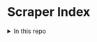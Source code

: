 # Scraper Index

<details>
	<summary>In this repo</summary>
	<details>
		<summary>AR</summary>
		<details>
			<summary>Calls for Service for Little Rock Police Department - AR</summary>
		</details>
		---
	</details>
	<details>
		<summary>AR,AZ,AZ,AZ,CA,CA,CA,CA,CA,CA,CA,CA,CA,CA,CA,CO,CO,CT,FL,FL,FL,GA,IA,ID,IL,IL,IN,KS,KY,MA,MD,MD,MI,MO,MS,MT,NC,NC,NC,NC,ND,ND,NE,NH,NV,NV,NY,NY,OH,OH,OK,OK,OR,RI,SC,SD,TN,TN,TX,TX,TX,TX,TX,TX,TX,WA,WA,WA,WI,WI,WY</summary>
		<details>
			<summary>Stanford Open Policing Project stops dashboard</summary>
		</details>
		---
	</details>
	<details>
		<summary>AZ</summary>
		<details>
			<summary>Calls for Service for Tucson Police Department - AZ</summary>
		</details>
		<details>
			<summary>Citations for Phoenix Police Department - AZ</summary>
		</details>
		<details>
			<summary>Calls for Service for Tucson Police Department - AZ</summary>
		</details>
		<details>
			<summary>Calls for Service for Tucson Police Department - AZ</summary>
		</details>
		<details>
			<summary>Officer Demographics for Phoenix PD</summary>
		</details>
		<details>
			<summary>Calls for Service for Tucson Police Department - AZ</summary>
		</details>
		<details>
			<summary>Officer Pointed Gun at Person reports</summary>
		</details>
		<details>
			<summary>Calls for Service for Phoenix Police Department - AZ</summary>
		</details>
		<details>
			<summary>Officer Involved Shootings for Tucson Police Department - AZ</summary>
		</details>
		<details>
			<summary>Calls for Service for Tucson Police Department - AZ</summary>
		</details>
		<details>
			<summary>Calls for Service for Tucson Police Department - AZ</summary>
		</details>
		<details>
			<summary>Calls for Service for Tucson Police Department - AZ</summary>
		</details>
		<details>
			<summary>Arrest Records for Phoenix Police Department - AZ</summary>
		</details>
		<details>
			<summary>Calls for Service for Tucson Police Department - AZ</summary>
		</details>
		<details>
			<summary>Calls for Service for Tucson Police Department - AZ</summary>
		</details>
		<details>
			<summary>Officer Involved Shootings for Tucson Police Department - AZ</summary>
		</details>
		<details>
			<summary>Calls for Service for Tucson Police Department - AZ</summary>
		</details>
		<details>
			<summary>Officer Involved Shootings for Tucson Police Department - AZ</summary>
		</details>
		<details>
			<summary>Use of Force Reports for Phoenix Police Department - AZ</summary>
		</details>
		<details>
			<summary>Officer Involved Shootings for Phoenix Police Department - AZ</summary>
		</details>
		<details>
			<summary>Calls for Service for Gilbert Police Department - AZ</summary>
		</details>
		<details>
			<summary>Personnel Records for Gilbert Police Department - AZ</summary>
		</details>
		---
	</details>
	<details>
		<summary>CA</summary>
		<details>
			<summary>Calls for Service for San Jose Police Department - CA</summary>
		</details>
		<details>
			<summary>Complaints & Misconduct for San Diego Police Department - CA</summary>
		</details>
		<details>
			<summary>Calls for Service for Santa Rosa Police Department - CA</summary>
		</details>
		<details>
			<summary>Stops for Richmond Police Department - CA</summary>
		</details>
		<details>
			<summary>Citations for Richmond Police Department - CA</summary>
		</details>
		<details>
			<summary>Complaints & Misconduct for Santa Rosa Police Department - CA</summary>
		</details>
		<details>
			<summary>Vehicle Pursuits for Santa Rosa Police Department - CA</summary>
		</details>
		<details>
			<summary>Crime Maps & Reports for Sacramento Police Department - CA</summary>
		</details>
		<details>
			<summary>Complaints & Misconduct for Richmond Police Department - CA</summary>
		</details>
		<details>
			<summary>Citations for Sacramento Police Department - CA</summary>
		</details>
		<details>
			<summary>Vehicle Pursuits for Richmond Police Department - CA</summary>
		</details>
		<details>
			<summary>Officer Involved Shootings for Richmond Police Department - CA</summary>
		</details>
		<details>
			<summary>Use of Force Reports for Santa Rosa Police Department - CA</summary>
		</details>
		<details>
			<summary>Calls for Service for Richmond Police Department - CA</summary>
		</details>
		<details>
			<summary>Dispatch Logs for Sacramento Police Department - CA</summary>
		</details>
		<details>
			<summary>Incident Reports for San Diego Police Department - CA</summary>
		</details>
		<details>
			<summary>Calls for Service for Stockton Police Department - CA</summary>
		</details>
		<details>
			<summary>Use of Force Reports for Richmond Police Department - CA</summary>
		</details>
		<details>
			<summary>Stops for Menlo Park Police Department - CA</summary>
		</details>
		<details>
			<summary>Calls for Service for Menlo Park Police Department - CA</summary>
		</details>
		<details>
			<summary>Citations for Menlo Park Police Department - CA</summary>
		</details>
		<details>
			<summary>Officer Involved Shootings for Los Angeles County Sheriff's Department - CA</summary>
		</details>
		<details>
			<summary>Calls for Service for Los Angeles Police Department - CA</summary>
		</details>
		<details>
			<summary>Calls for Service for Los Angeles Police Department - CA</summary>
		</details>
		<details>
			<summary>Officer Involved Shootings for Los Angeles County Sheriff's Department - CA</summary>
		</details>
		<details>
			<summary>Personnel Records for Menlo Park Police Department - CA</summary>
		</details>
		<details>
			<summary>Officer Involved Shootings for Los Angeles County Sheriff's Department - CA</summary>
		</details>
		<details>
			<summary>Calls for Service for Menlo Park Police Department - CA</summary>
		</details>
		<details>
			<summary>Calls for Service for Los Angeles Police Department - CA</summary>
		</details>
		<details>
			<summary>Calls for Service for Los Angeles Police Department - CA</summary>
		</details>
		<details>
			<summary>Calls for Service for Los Angeles Police Department - CA</summary>
		</details>
		<details>
			<summary>Calls for Service for Menlo Park Police Department - CA</summary>
		</details>
		<details>
			<summary>Calls for Service for Los Angeles Police Department - CA</summary>
		</details>
		<details>
			<summary>Calls for Service for Menlo Park Police Department - CA</summary>
		</details>
		<details>
			<summary>Calls for Service for Los Angeles Police Department - CA</summary>
		</details>
		<details>
			<summary>Calls for Service for Los Angeles Police Department - CA</summary>
		</details>
		<details>
			<summary>Calls for Service for Los Angeles Police Department - CA</summary>
		</details>
		<details>
			<summary>Incident Reports for Los Angeles Police Department - CA</summary>
		</details>
		<details>
			<summary>Stops for Los Angeles Police Department - CA</summary>
		</details>
		<details>
			<summary>Calls for Service for Los Angeles Police Department - CA</summary>
		</details>
		<details>
			<summary>Calls for Service for Los Angeles Police Department - CA</summary>
		</details>
		<details>
			<summary>Calls for Service for Los Angeles Police Department - CA</summary>
		</details>
		<details>
			<summary>Use of Force Reports for California Aggregated - CA</summary>
		</details>
		<details>
			<summary>Calls for Service for Corona Police Department - CA</summary>
		</details>
		<details>
			<summary>Use of Force Reports for California Aggregated - CA</summary>
		</details>
		<details>
			<summary>Use of Force Reports for California Aggregated - CA</summary>
		</details>
		<details>
			<summary>Use of Force Reports for California Aggregated - CA</summary>
		</details>
		<details>
			<summary>Use of Force Reports for California Aggregated - CA</summary>
		</details>
		<details>
			<summary>Use of Force Reports for California Aggregated - CA</summary>
		</details>
		<details>
			<summary>Use of Force Reports for California Aggregated - CA</summary>
		</details>
		<details>
			<summary>Use of Force Reports for California Aggregated - CA</summary>
		</details>
		<details>
			<summary>Use of Force Reports for California Aggregated - CA</summary>
		</details>
		<details>
			<summary>Use of Force Reports for California Aggregated - CA</summary>
		</details>
		<details>
			<summary>Use of Force Reports for California Aggregated - CA</summary>
		</details>
		<details>
			<summary>Use of Force Reports for California Aggregated - CA</summary>
		</details>
		<details>
			<summary>Stops for Berkeley Police Department - CA</summary>
		</details>
		---
	</details>
	<details>
		<summary>CO</summary>
		<details>
			<summary>Officer Involved Shootings for Denver Police Department - CO</summary>
		</details>
		<details>
			<summary>Stops for Denver Police Department - CO</summary>
		</details>
		---
	</details>
	<details>
		<summary>CT</summary>
		<details>
			<summary>Officer Involved Shootings for Norwich Police Department - CT</summary>
		</details>
		<details>
			<summary>Use of Force Reports for Norwich Police Department - CT</summary>
		</details>
		<details>
			<summary>Personnel Records for Norwich Police Department - CT</summary>
		</details>
		<details>
			<summary>Stops for Connecticut Aggregated - CT</summary>
		</details>
		---
	</details>
	<details>
		<summary>FL</summary>
		<details>
			<summary>Calls for Service for Saint Petersburg Police Department - FL</summary>
		</details>
		<details>
			<summary>Officer Involved Shootings for Jacksonville Sheriff's Office - FL</summary>
		</details>
		<details>
			<summary>Citations for Fort Lauderdale Police Department - FL</summary>
		</details>
		<details>
			<summary>Calls for Service for Fort Lauderdale Police Department - FL</summary>
		</details>
		<details>
			<summary>Personnel Records for Fort Lauderdale Police Department - FL</summary>
		</details>
		<details>
			<summary>Officer Involved Shootings for Orlando Police Department - FL</summary>
		</details>
		---
	</details>
	<details>
		<summary>GA</summary>
		<details>
			<summary>Citations for Johns Creek Police Department - GA</summary>
		</details>
		<details>
			<summary>Calls for Service for Johns Creek Police Department - GA</summary>
		</details>
		<details>
			<summary>Incident Reports for Johns Creek Police Department - GA</summary>
		</details>
		---
	</details>
	<details>
		<summary>ID</summary>
		<details>
			<summary>Calls for Service for Boise Police Department - ID</summary>
		</details>
		---
	</details>
	<details>
		<summary>IL</summary>
		<details>
			<summary>Arrest Records for Chicago Police Department - IL</summary>
		</details>
		<details>
			<summary>311 Calls for City of Chicago</summary>
		</details>
		---
	</details>
	<details>
		<summary>IN</summary>
		<details>
			<summary>Personnel Records for St John Police Department - IN</summary>
		</details>
		<details>
			<summary>Calls for Service for St John Police Department - IN</summary>
		</details>
		<details>
			<summary>Use of Force Reports for South Bend Police Department - IN</summary>
		</details>
		<details>
			<summary>Training & Hiring Info for St John Police Department - IN</summary>
		</details>
		<details>
			<summary>Complaints & Misconduct for South Bend Police Department - IN</summary>
		</details>
		<details>
			<summary>Use of Force Reports for St John Police Department - IN</summary>
		</details>
		<details>
			<summary>Arrest Records for St John Police Department - IN</summary>
		</details>
		<details>
			<summary>Stops for St John Police Department - IN</summary>
		</details>
		<details>
			<summary>Citations for St John Police Department - IN</summary>
		</details>
		<details>
			<summary>Complaints & Misconduct for Indianapolis Police - IN</summary>
		</details>
		<details>
			<summary>Use of Force Reports for Indianapolis Police - IN</summary>
		</details>
		<details>
			<summary>Officer Involved Shootings for Indianapolis Police - IN</summary>
		</details>
		<details>
			<summary>Complaints & Misconduct for Bloomington Police Department - IN</summary>
		</details>
		<details>
			<summary>Officer Involved Shootings for Bloomington Police Department - IN</summary>
		</details>
		<details>
			<summary>Personnel Records for Bloomington Police Department - IN</summary>
		</details>
		<details>
			<summary>Incident Reports for Bloomington Police Department - IN</summary>
		</details>
		<details>
			<summary>Personnel Records for Bloomington Police Department - IN</summary>
		</details>
		<details>
			<summary>Vehicle Pursuits for Bloomington Police Department - IN</summary>
		</details>
		<details>
			<summary>Calls for Service for Bloomington Police Department - IN</summary>
		</details>
		---
	</details>
	<details>
		<summary>KY</summary>
		<details>
			<summary>Stops for Louisville Metro Police Department - KY</summary>
		</details>
		<details>
			<summary>Personnel Records for Louisville Metro Police Department - KY</summary>
		</details>
		<details>
			<summary>Citations for Louisville Metro Police Department - KY</summary>
		</details>
		<details>
			<summary>Citations for Louisville Metro Police Department - KY</summary>
		</details>
		<details>
			<summary>Citations for Louisville Metro Police Department - KY</summary>
		</details>
		---
	</details>
	<details>
		<summary>LA</summary>
		<details>
			<summary>Calls for Service for New Orleans Police Department - LA</summary>
		</details>
		<details>
			<summary>Calls for Service for New Orleans Police Department - LA</summary>
		</details>
		<details>
			<summary>Calls for Service for New Orleans Police Department - LA</summary>
		</details>
		<details>
			<summary>Calls for Service for New Orleans Police Department - LA</summary>
		</details>
		<details>
			<summary>Calls for Service for New Orleans Police Department - LA</summary>
		</details>
		<details>
			<summary>Use of Force Reports for New Orleans Police Department - LA</summary>
		</details>
		<details>
			<summary>Calls for Service for New Orleans Police Department - LA</summary>
		</details>
		<details>
			<summary>Calls for Service for New Orleans Police Department - LA</summary>
		</details>
		<details>
			<summary>Stops for New Orleans Police Department - LA</summary>
		</details>
		<details>
			<summary>Calls for Service for New Orleans Police Department - LA</summary>
		</details>
		<details>
			<summary>Calls for Service for New Orleans Police Department - LA</summary>
		</details>
		<details>
			<summary>Calls for Service for New Orleans Police Department - LA</summary>
		</details>
		<details>
			<summary>Complaints & Misconduct for New Orleans Police Department - LA</summary>
		</details>
		<details>
			<summary>Calls for Service for New Orleans Police Department - LA</summary>
		</details>
		<details>
			<summary>Calls for Service for New Orleans Police Department - LA</summary>
		</details>
		<details>
			<summary>Calls for Service for New Orleans Police Department - LA</summary>
		</details>
		---
	</details>
	<details>
		<summary>MA</summary>
		<details>
			<summary>Calls for Service for Pittsfield Police Department - MA</summary>
		</details>
		<details>
			<summary>Incident Reports for Pittsfield Police Department - MA</summary>
		</details>
		<details>
			<summary>Arrest Records for Pittsfield Police Department - MA</summary>
		</details>
		<details>
			<summary>Use of Force Reports for Northampton Police Department - MA</summary>
		</details>
		<details>
			<summary>Vehicle Pursuits for Northampton Police Department - MA</summary>
		</details>
		<details>
			<summary>Citations for Cambridge Police Department - MA</summary>
		</details>
		---
	</details>
	<details>
		<summary>MD</summary>
		<details>
			<summary>Stops for Montgomery County Police Department - MD</summary>
		</details>
		<details>
			<summary>Complaints & Misconduct for Montgomery County Police Department - MD</summary>
		</details>
		<details>
			<summary>Calls for Service for Baltimore Police Department - MD</summary>
		</details>
		<details>
			<summary>Calls for Service for Baltimore Police Department - MD</summary>
		</details>
		<details>
			<summary>Calls for Service for Baltimore Police Department - MD</summary>
		</details>
		<details>
			<summary>Calls for Service for Baltimore Police Department - MD</summary>
		</details>
		<details>
			<summary>Calls for Service for Baltimore Police Department - MD</summary>
		</details>
		<details>
			<summary>Arrest Records for Baltimore Police Department - MD</summary>
		</details>
		---
	</details>
	<details>
		<summary>MI</summary>
		<details>
			<summary>Personnel Records for Ferndale Police Department - MI</summary>
		</details>
		<details>
			<summary>Stops for Lansing Police Department - MI</summary>
		</details>
		<details>
			<summary>Complaints & Misconduct for Detroit Police Department - MI</summary>
		</details>
		<details>
			<summary>Calls for Service for Detroit Police Department - MI</summary>
		</details>
		<details>
			<summary>Officer Involved Shootings for Lansing Police Department - MI</summary>
		</details>
		<details>
			<summary>Complaints & Misconduct for Lansing Police Department - MI</summary>
		</details>
		<details>
			<summary>Incident Reports for Detroit Police Department - MI</summary>
		</details>
		<details>
			<summary>Calls for Service for Detroit Police Department - MI</summary>
		</details>
		---
	</details>
	<details>
		<summary>MN</summary>
		<details>
			<summary>Stops for St. Paul Police Department - MN</summary>
		</details>
		<details>
			<summary>Citations for St. Paul Police Department - MN</summary>
		</details>
		<details>
			<summary>Stops for Minneapolis Police Department - MN</summary>
		</details>
		<details>
			<summary>Officer Involved Shootings for Minneapolis Police Department - MN</summary>
		</details>
		<details>
			<summary>Use of Force Reports for Minneapolis Police Department - MN</summary>
		</details>
		---
	</details>
	<details>
		<summary>MO</summary>
		<details>
			<summary>Use of Force Reports for St. Louis County Police Department - MO</summary>
		</details>
		<details>
			<summary>Use of Force Reports for St. Louis County Police Department - MO</summary>
		</details>
		<details>
			<summary>Stops for Columbia Police Department - MO</summary>
		</details>
		<details>
			<summary>Stops for Columbia Police Department - MO</summary>
		</details>
		<details>
			<summary>Stops for Columbia Police Department - MO</summary>
		</details>
		<details>
			<summary>Stops for Columbia Police Department - MO</summary>
		</details>
		<details>
			<summary>Stops for Columbia Police Department - MO</summary>
		</details>
		<details>
			<summary>Stops for Columbia Police Department - MO</summary>
		</details>
		<details>
			<summary>Stops for Columbia Police Department - MO</summary>
		</details>
		<details>
			<summary>Stops for Columbia Police Department - MO</summary>
		</details>
		<details>
			<summary>Stops for Columbia Police Department - MO</summary>
		</details>
		<details>
			<summary>Missouri Vehicle Stops Report</summary>
		</details>
		---
	</details>
	<details>
		<summary>MT</summary>
		<details>
			<summary>Calls for Service for Bozeman Police Department - MT</summary>
		</details>
		---
	</details>
	<details>
		<summary>NC</summary>
		<details>
			<summary>Incident Reports for Fayetteville Police Department - NC</summary>
		</details>
		<details>
			<summary>Citations for Fayetteville Police Department - NC</summary>
		</details>
		<details>
			<summary>Arrest Records for Fayetteville Police Department - NC</summary>
		</details>
		<details>
			<summary>Calls for Service for Durham Police Department - NC</summary>
		</details>
		<details>
			<summary>Arrest Records for Durham Police Department - NC</summary>
		</details>
		<details>
			<summary>Calls for Service for Durham Police Department - NC</summary>
		</details>
		<details>
			<summary>Use of Force Reports for Greensboro Police Department - NC</summary>
		</details>
		<details>
			<summary>Use of Force Reports for Greensboro Police Department - NC</summary>
		</details>
		<details>
			<summary>Calls for Service for Durham Police Department - NC</summary>
		</details>
		<details>
			<summary>Calls for Service for Durham Police Department - NC</summary>
		</details>
		<details>
			<summary>Calls for Service for Durham Police Department - NC</summary>
		</details>
		<details>
			<summary>Calls for Service for Durham Police Department - NC</summary>
		</details>
		<details>
			<summary>Calls for Service for Durham Police Department - NC</summary>
		</details>
		<details>
			<summary>Calls for Service for Durham Police Department - NC</summary>
		</details>
		<details>
			<summary>Stops for Greensboro Police Department - NC</summary>
		</details>
		<details>
			<summary>Calls for Service for Durham Police Department - NC</summary>
		</details>
		<details>
			<summary>Calls for Service for Durham Police Department - NC</summary>
		</details>
		<details>
			<summary>Calls for Service for Durham Police Department - NC</summary>
		</details>
		<details>
			<summary>Calls for Service for Durham Police Department - NC</summary>
		</details>
		<details>
			<summary>Calls for Service for Durham Police Department - NC</summary>
		</details>
		<details>
			<summary>Calls for Service for Durham Police Department - NC</summary>
		</details>
		<details>
			<summary>Stops for Fayetteville Police Department - NC</summary>
		</details>
		<details>
			<summary>Calls for Service for Durham Police Department - NC</summary>
		</details>
		<details>
			<summary>Calls for Service for Durham Police Department - NC</summary>
		</details>
		<details>
			<summary>Officer Involved Shootings for Charlotte-Mecklenburg Police Department - NC</summary>
		</details>
		<details>
			<summary>Officer Involved Shootings for Charlotte-Mecklenburg Police Department - NC</summary>
		</details>
		<details>
			<summary>Stops for Charlotte-Mecklenburg Police Department - NC</summary>
		</details>
		<details>
			<summary>Personnel Records for Chapel Hill Police Department - NC</summary>
		</details>
		<details>
			<summary>Personnel Records for Charlotte-Mecklenburg Police Department - NC</summary>
		</details>
		<details>
			<summary>Officer Involved Shootings for Charlotte-Mecklenburg Police Department - NC</summary>
		</details>
		<details>
			<summary>Calls for Service for Asheville Police Department - NC</summary>
		</details>
		<details>
			<summary>Calls for Service for Asheville Police Department - NC</summary>
		</details>
		<details>
			<summary>Calls for Service for Asheville Police Department - NC</summary>
		</details>
		<details>
			<summary>Calls for Service for Asheville Police Department - NC</summary>
		</details>
		<details>
			<summary>Calls for Service for Asheville Police Department - NC</summary>
		</details>
		<details>
			<summary>Calls for Service for Asheville Police Department - NC</summary>
		</details>
		<details>
			<summary>Calls for Service for Asheville Police Department - NC</summary>
		</details>
		<details>
			<summary>Calls for Service for Asheville Police Department - NC</summary>
		</details>
		<details>
			<summary>Calls for Service for Asheville Police Department - NC</summary>
		</details>
		<details>
			<summary>Calls for Service for Asheville Police Department - NC</summary>
		</details>
		<details>
			<summary>Calls for Service for Asheville Police Department - NC</summary>
		</details>
		<details>
			<summary>Calls for Service for Asheville Police Department - NC</summary>
		</details>
		<details>
			<summary>Calls for Service for Asheville Police Department - NC</summary>
		</details>
		<details>
			<summary>Calls for Service for Asheville Police Department - NC</summary>
		</details>
		<details>
			<summary>Calls for Service for Asheville Police Department - NC</summary>
		</details>
		<details>
			<summary>Calls for Service for Asheville Police Department - NC</summary>
		</details>
		<details>
			<summary>Calls for Service for Asheville Police Department - NC</summary>
		</details>
		---
	</details>
	<details>
		<summary>NE</summary>
		<details>
			<summary>Stops for Lincoln Police Department - NE</summary>
		</details>
		<details>
			<summary>Stops for Lincoln Police Department - NE</summary>
		</details>
		<details>
			<summary>Use of Force Reports for Lincoln Police Department - NE</summary>
		</details>
		<details>
			<summary>Vehicle Pursuits for Lincoln Police Department - NE</summary>
		</details>
		<details>
			<summary>Use of Force Reports for Lincoln Police Department - NE</summary>
		</details>
		<details>
			<summary>Stops for Lincoln Police Department - NE</summary>
		</details>
		<details>
			<summary>Stops for Lincoln Police Department - NE</summary>
		</details>
		<details>
			<summary>Stops for Lincoln Police Department - NE</summary>
		</details>
		<details>
			<summary>Use of Force Reports for Lincoln Police Department - NE</summary>
		</details>
		<details>
			<summary>Stops for Lincoln Police Department - NE</summary>
		</details>
		<details>
			<summary>Vehicle Pursuits for Lincoln Police Department - NE</summary>
		</details>
		<details>
			<summary>Vehicle Pursuits for Lincoln Police Department - NE</summary>
		</details>
		<details>
			<summary>Vehicle Pursuits for Lincoln Police Department - NE</summary>
		</details>
		<details>
			<summary>Stops for Lincoln Police Department - NE</summary>
		</details>
		<details>
			<summary>Stops for Lincoln Police Department - NE</summary>
		</details>
		<details>
			<summary>Use of Force Reports for Lincoln Police Department - NE</summary>
		</details>
		---
	</details>
	<details>
		<summary>NJ</summary>
		<details>
			<summary>Stops for New Jersey Aggregated - NJ</summary>
		</details>
		<details>
			<summary>Use of force policy for New Jersey Attorney General</summary>
		</details>
		---
	</details>
	<details>
		<summary>NV</summary>
		<details>
			<summary>Officer Involved Shootings for Sparks Police Department - NV</summary>
		</details>
		<details>
			<summary>Calls for Service for Las Vegas Metropolitan Police Department - NV</summary>
		</details>
		---
	</details>
	<details>
		<summary>NY</summary>
		<details>
			<summary>Personnel Records for Rochester Police Department - NY</summary>
		</details>
		<details>
			<summary>Use of Force Reports for New York City Police Department - NY</summary>
		</details>
		<details>
			<summary>Incident Reports for New York City Police Department - NY</summary>
		</details>
		<details>
			<summary>Incident Reports for New York City Police Department - NY</summary>
		</details>
		<details>
			<summary>Stops for New York City Police Department - NY</summary>
		</details>
		<details>
			<summary>Stops for New York City Police Department - NY</summary>
		</details>
		<details>
			<summary>Complaints & Misconduct for New York City Police Department - NY</summary>
		</details>
		<details>
			<summary>Stops for New York City Police Department - NY</summary>
		</details>
		<details>
			<summary>Stops for New York City Police Department - NY</summary>
		</details>
		<details>
			<summary>Complaints & Misconduct for New York City Police Department - NY</summary>
		</details>
		<details>
			<summary>Stops for New York City Police Department - NY</summary>
		</details>
		<details>
			<summary>Complaints & Misconduct for New York City Police Department - NY</summary>
		</details>
		<details>
			<summary>Use of Force Reports for New York City Police Department - NY</summary>
		</details>
		<details>
			<summary>Stops for New York City Police Department - NY</summary>
		</details>
		<details>
			<summary>Use of Force Reports for New York City Police Department - NY</summary>
		</details>
		<details>
			<summary>Arrest Records for New York City Police Department - NY</summary>
		</details>
		<details>
			<summary>Stops for New York City Police Department - NY</summary>
		</details>
		<details>
			<summary>Personnel Records for New York City Police Department - NY</summary>
		</details>
		<details>
			<summary>Incident Reports for New York City Police Department - NY</summary>
		</details>
		<details>
			<summary>Stops for New York City Police Department - NY</summary>
		</details>
		<details>
			<summary>Stops for New York City Police Department - NY</summary>
		</details>
		<details>
			<summary>Complaints & Misconduct for New York City Police Department - NY</summary>
		</details>
		<details>
			<summary>Stops for New York City Police Department - NY</summary>
		</details>
		<details>
			<summary>Traffic tickets for Buffalo PD</summary>
		</details>
		<details>
			<summary>Arrest Records for Buffalo Police Department - NY</summary>
		</details>
		<details>
			<summary>Stops for Buffalo Police Department - NY</summary>
		</details>
		<details>
			<summary>Complaints & Misconduct for Albany Police Department - NY</summary>
		</details>
		---
	</details>
	<details>
		<summary>OH</summary>
		<details>
			<summary>Use of Force Reports for Cincinnati Police Department - OH</summary>
		</details>
		<details>
			<summary>Use of Force Reports for Dayton Police Department - OH</summary>
		</details>
		<details>
			<summary>Calls for Service for Cincinnati Police Department - OH</summary>
		</details>
		<details>
			<summary>Stops for Cincinnati Police Department - OH</summary>
		</details>
		<details>
			<summary>Stops for Cincinnati Police Department - OH</summary>
		</details>
		<details>
			<summary>Officer Involved Shootings for Cincinnati Police Department - OH</summary>
		</details>
		<details>
			<summary>Officer Involved Shootings for Dayton Police Department - OH</summary>
		</details>
		<details>
			<summary>Arrest Records for Dayton Police Department - OH</summary>
		</details>
		---
	</details>
	<details>
		<summary>OK</summary>
		<details>
			<summary>Citations for Norman Police Department - OK</summary>
		</details>
		<details>
			<summary>Complaints & Misconduct for Norman Police Department - OK</summary>
		</details>
		<details>
			<summary>Field Contacts for Norman Police Department - OK</summary>
		</details>
		<details>
			<summary>Use of Force Reports for Norman Police Department - OK</summary>
		</details>
		<details>
			<summary>Demographic information for NPD</summary>
		</details>
		---
	</details>
	<details>
		<summary>OR</summary>
		<details>
			<summary>Use of Force Reports for Portland Police Bureau - OR</summary>
		</details>
		<details>
			<summary>Officer Involved Shootings for Portland Police Bureau - OR</summary>
		</details>
		<details>
			<summary>Calls for Service for Portland Police Bureau - OR</summary>
		</details>
		---
	</details>
	<details>
		<summary>PA</summary>
		<details>
			<summary>Complaints & Misconduct for Philadelphia Police Department - PA</summary>
		</details>
		<details>
			<summary>Vehicle crashes for Philadelphia PD</summary>
		</details>
		<details>
			<summary>Officer Involved Shootings for Philadelphia Police Department - PA</summary>
		</details>
		<details>
			<summary>Stops for Philadelphia Police Department - PA</summary>
		</details>
		<details>
			<summary>Use of Force Reports for Norristown Police Department - PA</summary>
		</details>
		<details>
			<summary>Incident Reports for Philadelphia Police Department - PA</summary>
		</details>
		---
	</details>
	<details>
		<summary>SC</summary>
		<details>
			<summary>Arrest Records for Columbia Police Department - SC</summary>
		</details>
		<details>
			<summary>Citations for Charleston Police Department - SC</summary>
		</details>
		<details>
			<summary>Citations for Charleston Police Department - SC</summary>
		</details>
		<details>
			<summary>Citations for Charleston Police Department - SC</summary>
		</details>
		<details>
			<summary>Calls for Service for Charleston Police Department - SC</summary>
		</details>
		---
	</details>
	<details>
		<summary>TN</summary>
		<details>
			<summary>Calls for Service for Metropolitan Nashville Police Department - TN</summary>
		</details>
		<details>
			<summary>Arrest Records for Chattanooga Police Department - TN</summary>
		</details>
		---
	</details>
	<details>
		<summary>TX</summary>
		<details>
			<summary>Use of Force Reports for Dallas Police Department - TX</summary>
		</details>
		<details>
			<summary>Use of Force Reports for Dallas Police Department - TX</summary>
		</details>
		<details>
			<summary>Use of Force Reports for Dallas Police Department - TX</summary>
		</details>
		<details>
			<summary>Use of Force Reports for Dallas Police Department - TX</summary>
		</details>
		<details>
			<summary>Use of Force Reports for Dallas Police Department - TX</summary>
		</details>
		<details>
			<summary>Use of Force Reports for Dallas Police Department - TX</summary>
		</details>
		<details>
			<summary>Use of Force Reports for Dallas Police Department - TX</summary>
		</details>
		<details>
			<summary>Use of Force Reports for Dallas Police Department - TX</summary>
		</details>
		<details>
			<summary>Use of Force Reports for Austin Police Department - TX</summary>
		</details>
		<details>
			<summary>Use of Force Reports for Austin Police Department - TX</summary>
		</details>
		<details>
			<summary>Stops for Austin Police Department - TX</summary>
		</details>
		<details>
			<summary>Use of Force Reports for Austin Police Department - TX</summary>
		</details>
		<details>
			<summary>Use of Force Reports for Austin Police Department - TX</summary>
		</details>
		<details>
			<summary>Citations for Austin Police Department - TX</summary>
		</details>
		<details>
			<summary>Use of Force Reports for Austin Police Department - TX</summary>
		</details>
		<details>
			<summary>Arrest Records for Austin Police Department - TX</summary>
		</details>
		<details>
			<summary>Use of Force Reports for Austin Police Department - TX</summary>
		</details>
		<details>
			<summary>Use of Force Reports for Austin Police Department - TX</summary>
		</details>
		<details>
			<summary>Arrest Records for Austin Police Department - TX</summary>
		</details>
		<details>
			<summary>Stops for Austin Police Department - TX</summary>
		</details>
		<details>
			<summary>Citations for Austin Police Department - TX</summary>
		</details>
		<details>
			<summary>Stops for Austin Police Department - TX</summary>
		</details>
		<details>
			<summary>Use of Force Reports for Austin Police Department - TX</summary>
		</details>
		<details>
			<summary>Citations for Austin Police Department - TX</summary>
		</details>
		<details>
			<summary>Stops for Austin Police Department - TX</summary>
		</details>
		<details>
			<summary>Use of Force Reports for Austin Police Department - TX</summary>
		</details>
		<details>
			<summary>Arrest Records for Austin Police Department - TX</summary>
		</details>
		<details>
			<summary>Use of Force Reports for Austin Police Department - TX</summary>
		</details>
		<details>
			<summary>Arrest Records for Austin Police Department - TX</summary>
		</details>
		<details>
			<summary>Citations for Austin Police Department - TX</summary>
		</details>
		<details>
			<summary>Stops for Austin Police Department - TX</summary>
		</details>
		<details>
			<summary>Stops for Austin Police Department - TX</summary>
		</details>
		<details>
			<summary>Arrest Records for Austin Police Department - TX</summary>
		</details>
		<details>
			<summary>Citations for Austin Police Department - TX</summary>
		</details>
		<details>
			<summary>Use of Force Reports for Austin Police Department - TX</summary>
		</details>
		<details>
			<summary>Use of Force Reports for Austin Police Department - TX</summary>
		</details>
		<details>
			<summary>Citations for Austin Police Department - TX</summary>
		</details>
		<details>
			<summary>Use of Force Reports for Austin Police Department - TX</summary>
		</details>
		<details>
			<summary>Use of Force Reports for Austin Police Department - TX</summary>
		</details>
		<details>
			<summary>Stops for Austin Police Department - TX</summary>
		</details>
		<details>
			<summary>Officer Involved Shootings for Austin Police Department - TX</summary>
		</details>
		<details>
			<summary>Officer Involved Shootings for Austin Police Department - TX</summary>
		</details>
		<details>
			<summary>Arrest Records for Austin Police Department - TX</summary>
		</details>
		<details>
			<summary>Arrest Records for Austin Police Department - TX</summary>
		</details>
		<details>
			<summary>Stops for Austin Police Department - TX</summary>
		</details>
		<details>
			<summary>Citations for Austin Police Department - TX</summary>
		</details>
		<details>
			<summary>Officer Involved Shootings for Austin Police Department - TX</summary>
		</details>
		<details>
			<summary>Calls for Service for Dallas Police Department - TX</summary>
		</details>
		---
	</details>
	<details>
		<summary>VA</summary>
		<details>
			<summary>Calls for Service for Virginia Beach Police Department - VA</summary>
		</details>
		<details>
			<summary>Stops for Virginia Aggregated - VA</summary>
		</details>
		<details>
			<summary>Use of Force Reports for Norfolk Police Department - VA</summary>
		</details>
		<details>
			<summary>Arrest Records for Fairfax County Police Department - VA</summary>
		</details>
		<details>
			<summary>Calls for Service for Henrico County Police Department - VA</summary>
		</details>
		<details>
			<summary>Stops for Fairfax County Police Department - VA</summary>
		</details>
		<details>
			<summary>Citations for Fairfax County Police Department - VA</summary>
		</details>
		<details>
			<summary>Arrest Records for Fairfax County Police Department - VA</summary>
		</details>
		---
	</details>
	<details>
		<summary>VT</summary>
		<details>
			<summary>Stops for Winooski Police Department - VT</summary>
		</details>
		<details>
			<summary>Officer Involved Shootings for Vermont State Police - VT</summary>
		</details>
		<details>
			<summary>Use of Force Reports for Rutland City Police Department - VT</summary>
		</details>
		<details>
			<summary>Stops for Rutland City Police Department - VT</summary>
		</details>
		<details>
			<summary>Stops for Burlington Police Department - VT</summary>
		</details>
		<details>
			<summary>Arrest Records for Burlington Police Department - VT</summary>
		</details>
		---
	</details>
	<details>
		<summary>WA</summary>
		<details>
			<summary>Complaints & Misconduct for Seattle Police Department - WA</summary>
		</details>
		<details>
			<summary>Officer Involved Shootings for Seattle Police Department - WA</summary>
		</details>
		<details>
			<summary>Use of Force Reports for Seattle Police Department - WA</summary>
		</details>
		<details>
			<summary>Calls for Service for Seattle Police Department - WA</summary>
		</details>
		<details>
			<summary>Terry Stops for Seattle Police Department</summary>
		</details>
		---
	</details>
	<details>
		<summary>WI</summary>
		<details>
			<summary>Use of Force Reports for Beloit Police Department - WI</summary>
		</details>
		<details>
			<summary>Use of Force Reports for Beloit Police Department - WI</summary>
		</details>
		<details>
			<summary>Use of Force Reports for Beloit Police Department - WI</summary>
		</details>
		<details>
			<summary>Use of Force Reports for Beloit Police Department - WI</summary>
		</details>
		<details>
			<summary>Calls for Service for Milwaukee Police Department - WI</summary>
		</details>
</details>
